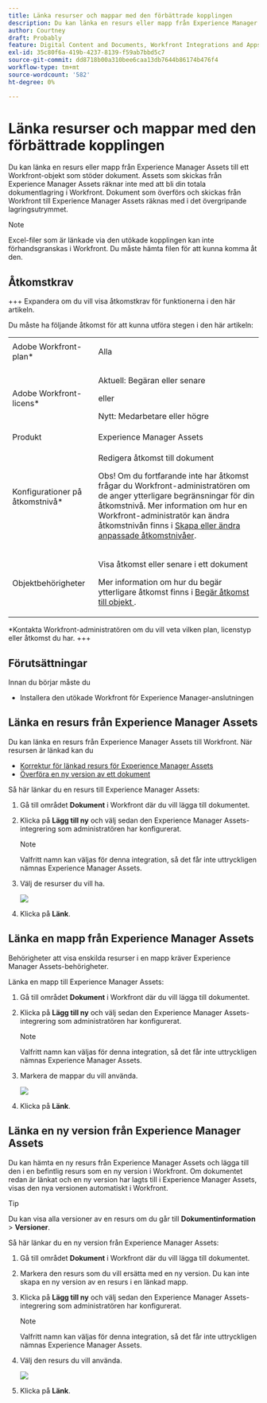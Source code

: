 ```yaml
---
title: Länka resurser och mappar med den förbättrade kopplingen
description: Du kan länka en resurs eller mapp från Experience Manager Assets till ett Workfront-objekt som stöder dokument.
author: Courtney
draft: Probably
feature: Digital Content and Documents, Workfront Integrations and Apps
exl-id: 35c80f6a-419b-4237-8139-f59ab7bbd5c7
source-git-commit: dd8718b00a310bee6caa13db7644b86174b476f4
workflow-type: tm+mt
source-wordcount: '582'
ht-degree: 0%

---
```



# Länka resurser och mappar med den förbättrade kopplingen

Du kan länka en resurs eller mapp från Experience Manager Assets till ett Workfront-objekt som stöder dokument. Assets som skickas från Experience Manager Assets räknar inte med att bli din totala dokumentlagring i Workfront. Dokument som överförs och skickas från Workfront till Experience Manager Assets räknas med i det övergripande lagringsutrymmet.


>[!NOTE]
>
>Excel-filer som är länkade via den utökade kopplingen kan inte förhandsgranskas i Workfront. Du måste hämta filen för att kunna komma åt den.

## Åtkomstkrav

+++ Expandera om du vill visa åtkomstkrav för funktionerna i den här artikeln.

Du måste ha följande åtkomst för att kunna utföra stegen i den här artikeln:

<table style="table-layout:auto"> 
 <col> 
 <col> 
 <tbody> 
  <tr> 
   <td role="rowheader">Adobe Workfront-plan*</td> 
   <td> <p>Alla</p> </td> 
  </tr> 
  <tr> 
   <td role="rowheader">Adobe Workfront-licens*</td> 
   <td> <p>Aktuell: Begäran eller senare</p> 
   eller
   <p>Nytt: Medarbetare eller högre</p> </td> 
  </tr> 
  <tr> 
   <td role="rowheader">Produkt</td> 
   <td>Experience Manager Assets </td> 
  </tr> 
  <tr> 
   <td role="rowheader">Konfigurationer på åtkomstnivå*</td> 
   <td> <p>Redigera åtkomst till dokument</p> <p>Obs! Om du fortfarande inte har åtkomst frågar du Workfront-administratören om de anger ytterligare begränsningar för din åtkomstnivå. Mer information om hur en Workfront-administratör kan ändra åtkomstnivån finns i <a href="../../../administration-and-setup/add-users/configure-and-grant-access/create-modify-access-levels.md" class="MCXref xref">Skapa eller ändra anpassade åtkomstnivåer</a>.</p> </td> 
  </tr> 
  <tr> 
   <td role="rowheader">Objektbehörigheter</td> 
   <td> <p>Visa åtkomst eller senare i ett dokument</p> <p>Mer information om hur du begär ytterligare åtkomst finns i <a href="../../../workfront-basics/grant-and-request-access-to-objects/request-access.md" class="MCXref xref">Begär åtkomst till objekt </a>.</p> </td> 
  </tr> 
 </tbody> 
</table>

&#42;Kontakta Workfront-administratören om du vill veta vilken plan, licenstyp eller åtkomst du har.
+++

## Förutsättningar

Innan du börjar måste du

* Installera den utökade Workfront för Experience Manager-anslutningen

## Länka en resurs från Experience Manager Assets

Du kan länka en resurs från Experience Manager Assets till Workfront. När resursen är länkad kan du

* [Korrektur för länkad resurs för Experience Manager Assets](../../../documents/workfront-and-experience-manager-integrations/workfront-for-experience-manager-enhanced-connector/enhanced-connector-proof-asset.md)
* [Överföra en ny version av ett dokument](../../../documents/managing-documents/upload-new-document-version.md)

Så här länkar du en resurs till Experience Manager Assets:

1. Gå till området **Dokument** i Workfront där du vill lägga till dokumentet.
1. Klicka på **Lägg till ny** och välj sedan den Experience Manager Assets-integrering som administratören har konfigurerat.

   >[!NOTE]
   >
   >Valfritt namn kan väljas för denna integration, så det får inte uttryckligen nämnas Experience Manager Assets.

1. Välj de resurser du vill ha.

   ![](assets/select-an-asset.png)

1. Klicka på **Länk**.

## Länka en mapp från Experience Manager Assets

Behörigheter att visa enskilda resurser i en mapp kräver Experience Manager Assets-behörigheter.

Länka en mapp till Experience Manager Assets:

1. Gå till området **Dokument** i Workfront där du vill lägga till dokumentet.
1. Klicka på **Lägg till ny** och välj sedan den Experience Manager Assets-integrering som administratören har konfigurerat.

   >[!NOTE]
   >
   >Valfritt namn kan väljas för denna integration, så det får inte uttryckligen nämnas Experience Manager Assets.

1. Markera de mappar du vill använda.

   ![](assets/select-a-folder.png)

1. Klicka på **Länk**.

## Länka en ny version från Experience Manager Assets

Du kan hämta en ny resurs från Experience Manager Assets och lägga till den i en befintlig resurs som en ny version i Workfront. Om dokumentet redan är länkat och en ny version har lagts till i Experience Manager Assets, visas den nya versionen automatiskt i Workfront.

>[!TIP]
>
>Du kan visa alla versioner av en resurs om du går till **Dokumentinformation** > **Versioner**.

Så här länkar du en ny version från Experience Manager Assets:

1. Gå till området **Dokument** i Workfront där du vill lägga till dokumentet.
1. Markera den resurs som du vill ersätta med en ny version. Du kan inte skapa en ny version av en resurs i en länkad mapp.
1. Klicka på **Lägg till ny** och välj sedan den Experience Manager Assets-integrering som administratören har konfigurerat.

   >[!NOTE]
   >
   >Valfritt namn kan väljas för denna integration, så det får inte uttryckligen nämnas Experience Manager Assets.

1. Välj den resurs du vill använda.

   ![](assets/select-an-asset.png)

1. Klicka på **Länk**.
